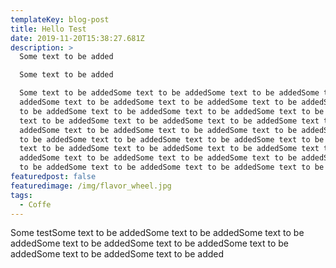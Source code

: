 ```yaml
---
templateKey: blog-post
title: Hello Test
date: 2019-11-20T15:38:27.681Z
description: >
  Some text to be added

  Some text to be added

  Some text to be addedSome text to be addedSome text to be addedSome text to be
  addedSome text to be addedSome text to be addedSome text to be addedSome text
  to be addedSome text to be addedSome text to be addedSome text to be addedSome
  text to be addedSome text to be addedSome text to be addedSome text to be
  addedSome text to be addedSome text to be addedSome text to be addedSome text
  to be addedSome text to be addedSome text to be addedSome text to be addedSome
  text to be addedSome text to be addedSome text to be addedSome text to be
  addedSome text to be addedSome text to be addedSome text to be addedSome text
  to be addedSome text to be addedSome text to be addedSome text to be added
featuredpost: false
featuredimage: /img/flavor_wheel.jpg
tags:
  - Coffe
---
```

Some testSome text to be addedSome text to be addedSome text to be addedSome text to be addedSome text to be addedSome text to be addedSome text to be addedSome text to be added
